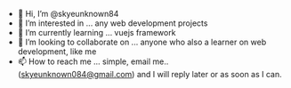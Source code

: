 - 👋 Hi, I’m @skyeunknown84
- 👀 I’m interested in ... any web development projects
- 🌱 I’m currently learning ... vuejs framework
- 💞️ I’m looking to collaborate on ... anyone who also a learner on web development, like me
- 📫 How to reach me ... simple, email me.. (skyeunknown084@gmail.com) and I will reply later or as soon as I can.

<!---
skyeunknown84/skyeunknown84 is a ✨ special ✨ repository because its `README.md` (this file) appears on your GitHub profile.
You can click the Preview link to take a look at your changes.
--->
